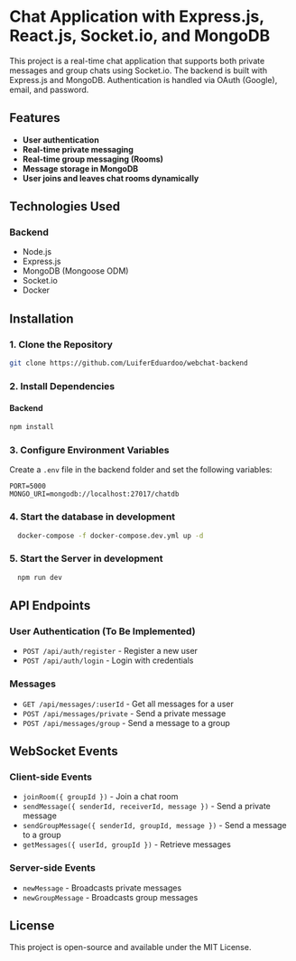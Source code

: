 # Chat Application with Express.js, React.js, Socket.io, and MongoDB

This project is a real-time chat application that supports both private messages and group chats using Socket.io. The backend is built with Express.js and MongoDB. Authentication is handled via OAuth (Google), email, and password.

## Features
- **User authentication**
- **Real-time private messaging**
- **Real-time group messaging (Rooms)**
- **Message storage in MongoDB**
- **User joins and leaves chat rooms dynamically**

## Technologies Used
### Backend
- Node.js
- Express.js
- MongoDB (Mongoose ODM)
- Socket.io
- Docker

## Installation
### 1. Clone the Repository
```sh
git clone https://github.com/LuiferEduardoo/webchat-backend
```

### 2. Install Dependencies
#### Backend
```sh
npm install
```

### 3. Configure Environment Variables
Create a `.env` file in the backend folder and set the following variables:
```env
PORT=5000
MONGO_URI=mongodb://localhost:27017/chatdb
```

### 4. Start the database in development
```sh
  docker-compose -f docker-compose.dev.yml up -d
```

### 5. Start the Server in development
```sh
  npm run dev
```

## API Endpoints
### User Authentication (To Be Implemented)
- `POST /api/auth/register` - Register a new user
- `POST /api/auth/login` - Login with credentials

### Messages
- `GET /api/messages/:userId` - Get all messages for a user
- `POST /api/messages/private` - Send a private message
- `POST /api/messages/group` - Send a message to a group

## WebSocket Events
### Client-side Events
- `joinRoom({ groupId })` - Join a chat room
- `sendMessage({ senderId, receiverId, message })` - Send a private message
- `sendGroupMessage({ senderId, groupId, message })` - Send a message to a group
- `getMessages({ userId, groupId })` - Retrieve messages

### Server-side Events
- `newMessage` - Broadcasts private messages
- `newGroupMessage` - Broadcasts group messages

## License
This project is open-source and available under the MIT License.
